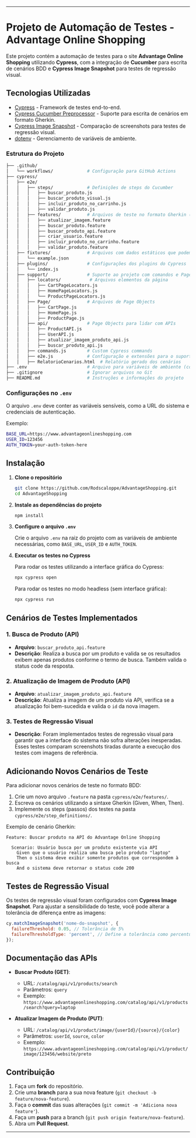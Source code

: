 
---

# Projeto de Automação de Testes - Advantage Online Shopping

Este projeto contém a automação de testes para o site **Advantage Online Shopping** utilizando **Cypress**, com a integração de **Cucumber** para escrita de cenários BDD e **Cypress Image Snapshot** para testes de regressão visual.

## Tecnologias Utilizadas

- [Cypress](https://www.cypress.io/) - Framework de testes end-to-end.
- [Cypress Cucumber Preprocessor](https://github.com/TheBrainFamily/cypress-cucumber-preprocessor) - Suporte para escrita de cenários em formato Gherkin.
- [Cypress Image Snapshot](https://github.com/palmerhq/cypress-image-snapshot) - Comparação de screenshots para testes de regressão visual.
- [dotenv](https://www.npmjs.com/package/dotenv) - Gerenciamento de variáveis de ambiente.

### Estrutura do Projeto
```bash
├── .github/
│   └── workflows/             # Configuração para GitHub Actions
├── cypress/
│   ├── e2e/
│   │   ├── steps/             # Definições de steps do Cucumber
│   │   │   ├── buscar_produto.js
│   │   │   ├── buscar_produto_visual.js
│   │   │   ├── incluir_produto_no_carrinho.js
│   │   │   ├── validar_produto.js
│   │   ├── features/          # Arquivos de teste no formato Gherkin (.feature)
│   │   │   ├── atualizar_imagem.feature
│   │   │   ├── buscar_produto.feature
│   │   │   ├── buscar_produto_api.feature
│   │   │   ├── criar_usuario.feature
│   │   │   ├── incluir_produto_no_carrinho.feature
│   │   │   ├── validar_produto.feature
│   ├── fixtures/              # Arquivos com dados estáticos que podem ser utilizados nos testes
│   │   └── example.json
│   ├── plugins/               # Configurações dos plugins do Cypress
│   │   └── index.js
│   ├── support/               # Suporte ao projeto com comandos e Page Objects
│   │   ├── locators/           # Arquivos elementos da página
│   │   │   ├── CartPageLocators.js
│   │   │   ├── HomePageLocators.js
│   │   │   └── ProductPageLocators.js
│   │   ├── Page/              # Arquivos de Page Objects
│   │   │   ├── CartPage.js
│   │   │   ├── HomePage.js
│   │   │   ├── ProductPage.js
│   │   ├── api/               # Page Objects para lidar com APIs
│   │   │   ├── ProductAPI.js
│   │   │   ├── UserAPI.js
│   │   │   ├── atualizar_imagem_produto_api.js
│   │   │   ├── buscar_produto_api.js
│   │   ├── commands.js        # Custom Cypress commands
│   │   ├── e2e.js             # Configuração e extensões para o suporte ao Cypress e Cucumber
│   │   ├── RelatorioCenarios.html  # Relatório gerado dos cenários
├── .env                       # Arquivo para variáveis de ambiente (configuração)
├── .gitignore                 # Ignorar arquivos no Git
├── README.md                  # Instruções e informações do projeto

```

### Configurações no `.env`

O arquivo `.env` deve conter as variáveis sensíveis, como a URL do sistema e credenciais de autenticação.

Exemplo:

```bash
BASE_URL=https://www.advantageonlineshopping.com
USER_ID=123456
AUTH_TOKEN=your-auth-token-here
```

## Instalação

1. **Clone o repositório**

   ```bash
   git clone https://github.com/Rodscaloppe/AdvantageShopping.git
   cd AdvantageShopping
   ```

2. **Instale as dependências do projeto**

   ```bash
   npm install
   ```

3. **Configure o arquivo `.env`**

   Crie o arquivo `.env` na raiz do projeto com as variáveis de ambiente necessárias, como `BASE_URL`, `USER_ID` e `AUTH_TOKEN`.

4. **Executar os testes no Cypress**

   Para rodar os testes utilizando a interface gráfica do Cypress:

   ```bash
   npx cypress open
   ```

   Para rodar os testes no modo headless (sem interface gráfica):

   ```bash
   npx cypress run
   ```

## Cenários de Testes Implementados

### 1. Busca de Produto (API)
- **Arquivo**: `buscar_produto_api.feature`
- **Descrição**: Realiza a busca por um produto e valida se os resultados exibem apenas produtos conforme o termo de busca. Também valida o status code da resposta.
  
### 2. Atualização de Imagem de Produto (API)
- **Arquivo**: `atualizar_imagem_produto_api.feature`
- **Descrição**: Atualiza a imagem de um produto via API, verifica se a atualização foi bem-sucedida e valida o `id` da nova imagem.

### 3. Testes de Regressão Visual
- **Descrição**: Foram implementados testes de regressão visual para garantir que a interface do sistema não sofra alterações inesperadas. Esses testes comparam screenshots tiradas durante a execução dos testes com imagens de referência.

## Adicionando Novos Cenários de Teste

Para adicionar novos cenários de teste no formato BDD:

1. Crie um novo arquivo `.feature` na pasta `cypress/e2e/features/`.
2. Escreva os cenários utilizando a sintaxe Gherkin (Given, When, Then).
3. Implemente os steps (passos) dos testes na pasta `cypress/e2e/step_definitions/`.

Exemplo de cenário Gherkin:

```gherkin
Feature: Buscar produto na API do Advantage Online Shopping

  Scenario: Usuário busca por um produto existente via API
    Given que o usuário realiza uma busca pelo produto "laptop"
    Then o sistema deve exibir somente produtos que correspondem à busca
    And o sistema deve retornar o status code 200
```

## Testes de Regressão Visual

Os testes de regressão visual foram configurados com **Cypress Image Snapshot**. Para ajustar a sensibilidade do teste, você pode alterar a tolerância de diferença entre as imagens:

```javascript
cy.matchImageSnapshot('nome-do-snapshot', {
  failureThreshold: 0.05, // Tolerância de 5%
  failureThresholdType: 'percent', // Define a tolerância como percentual
});
```

## Documentação das APIs

- **Buscar Produto (GET)**:
  - URL: `/catalog/api/v1/products/search`
  - Parâmetros: `query`
  - Exemplo: `https://www.advantageonlineshopping.com/catalog/api/v1/products/search?query=laptop`

- **Atualizar Imagem de Produto (PUT)**:
  - URL: `/catalog/api/v1/product/image/{userId}/{source}/{color}`
  - Parâmetros: `userId`, `source`, `color`
  - Exemplo: `https://www.advantageonlineshopping.com/catalog/api/v1/product/image/123456/website/preto`

## Contribuição

1. Faça um **fork** do repositório.
2. Crie uma **branch** para a sua nova feature (`git checkout -b feature/nova-feature`).
3. Faça o **commit** das suas alterações (`git commit -m 'Adiciona nova feature'`).
4. Faça um **push** para a branch (`git push origin feature/nova-feature`).
5. Abra um **Pull Request**.



---
